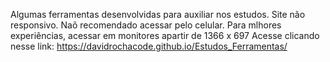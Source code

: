 Algumas ferramentas desenvolvidas para auxiliar nos estudos.
Site não responsivo. Naõ recomendado acessar pelo celular. Para mlhores experiências, acessar em monitores apartir de 1366 x 697
Acesse clicando nesse link: https://davidrochacode.github.io/Estudos_Ferramentas/
